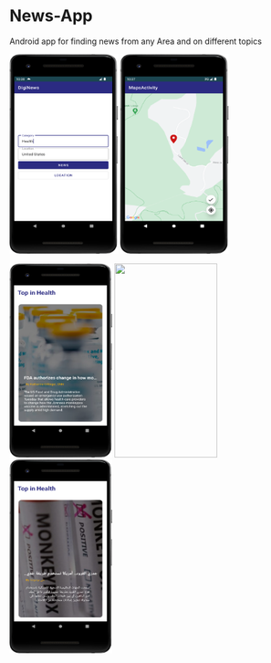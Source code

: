 # News-App

Android app for finding news from any Area and on different topics

<img height="350" src="MainScreen.png" width="190"/> <img height="350" src="Map.png" width="190"/>

<img height="340" src="NewsScreen.png" width="180"/> <img height="340" src="NewsPage.gif" width="180"/> <img height="340" src="NewsScreenArbic.png" width="180"/>
